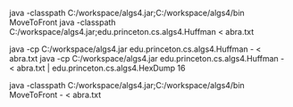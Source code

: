 java -classpath C:/workspace/algs4.jar;C:/workspace/algs4/bin MoveToFront
java -classpath C:/workspace/algs4.jar;edu.princeton.cs.algs4.Huffman < abra.txt

java -cp C:/workspace/algs4.jar edu.princeton.cs.algs4.Huffman - < abra.txt
java -cp C:/workspace/algs4.jar edu.princeton.cs.algs4.Huffman - < abra.txt | edu.princeton.cs.algs4.HexDump 16

java -classpath C:/workspace/algs4.jar;C:/workspace/algs4/bin MoveToFront - < abra.txt
